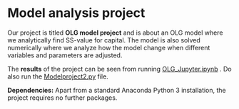 # Model analysis project

Our project is titled **OLG model project** and is about an OLG model where we analytically find SS-value for capital. The model is also solved numerically where we analyze how the model change when different variables and parameters are adjusted.

The **results** of the project can be seen from running [OLG_Jupyter.ipynb](OLG_Jupyter.ipynb) . Do also run the [Modelproject2.py](Modelproject2.py) file.

**Dependencies:** Apart from a standard Anaconda Python 3 installation, the project requires no further packages.
